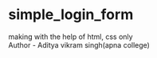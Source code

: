 # simple_login_form
making with the help of html, css only
<br>
Author - Aditya vikram singh(apna college)
